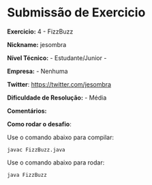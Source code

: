 # Submissão de Exercicio

**Exercicio:** 4 - FizzBuzz

**Nickname:** jesombra

**Nível Técnico:** - Estudante/Junior -

**Empresa:** - Nenhuma

**Twitter**: https://twitter.com/jesombra

**Dificuldade de Resolução:** - Média

**Comentários:** 

**Como rodar o desafio**: 

Use o comando abaixo para compilar: 
```
javac FizzBuzz.java
```
Use o comando abaixo para rodar: 
```
java FizzBuzz
```